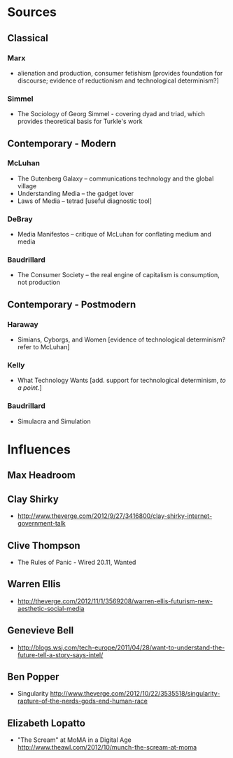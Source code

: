 # Sources
## Classical

### Marx
- alienation and production, consumer fetishism [provides foundation for discourse; evidence of reductionism and technological determinism?]

### Simmel
- The Sociology of Georg Simmel - covering dyad and triad, which provides theoretical basis for Turkle's work

## Contemporary - Modern

### McLuhan
- The Gutenberg Galaxy – communications technology and the global village
- Understanding Media – the gadget lover
- Laws of Media – tetrad [useful diagnostic tool]

### DeBray
- Media Manifestos – critique of McLuhan for conflating medium and media

### Baudrillard
- The Consumer Society – the real engine of capitalism is consumption, not production

## Contemporary - Postmodern

### Haraway
- Simians, Cyborgs, and Women [evidence of technological determinism? refer to McLuhan]

### Kelly
- What Technology Wants [add. support for technological determinism, *to a point*.] 

### Baudrillard
- Simulacra and Simulation

# Influences
## Max Headroom
## Clay Shirky
- http://www.theverge.com/2012/9/27/3416800/clay-shirky-internet-government-talk

## Clive Thompson
- The Rules of Panic - Wired 20.11, Wanted

## Warren Ellis
- http://theverge.com/2012/11/1/3569208/warren-ellis-futurism-new-aesthetic-social-media

## Genevieve Bell
- http://blogs.wsj.com/tech-europe/2011/04/28/want-to-understand-the-future-tell-a-story-says-intel/

## Ben Popper
- Singularity http://www.theverge.com/2012/10/22/3535518/singularity-rapture-of-the-nerds-gods-end-human-race

## Elizabeth Lopatto
- "The Scream" at MoMA in a Digital Age http://www.theawl.com/2012/10/munch-the-scream-at-moma
